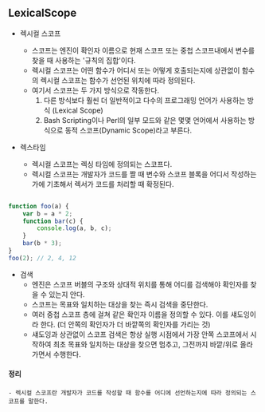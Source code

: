 ## LexicalScope

- 렉시컬 스코프

  - 스코프는 엔진이 확인자 이름으로 현재 스코프 또는 중첩 스코프내에서 변수를 찾을 때 사용하는 '규칙의 집합'이다.
  - 렉시컬 스코프는 어떤 함수가 어디서 또는 어떻게 호출되는지에 상관없이 함수의 렉시컬 스코프는 함수가 선언된 위치에 따라 정의된다.
  - 여기서 스코프는 두 가지 방식으로 작동한다.
    1. 다른 방식보다 훨씬 더 일반적이고 다수의 프로그래밍 언어가 사용하는 방식 (Lexical Scope)
    2. Bash Scripting이나 Perl의 일부 모드와 같은 몇몇 언어에서 사용하는 방식으로 동적 스코프(Dynamic Scope)라고 부른다.

- 렉스타임
  - 렉시컬 스코프는 렉싱 타임에 정의되는 스코프다.
  - 렉시컬 스코프는 개발자가 코드를 짤 때 변수와 스코프 블록을 어디서 작성하는가에 기초해서 렉서가 코드를 처리할 때 확정된다.

```Javascript

function foo(a) {
    var b = a * 2;
    function bar(c) {
        console.log(a, b, c);
    }
    bar(b * 3);
}
foo(2); // 2, 4, 12

```

- 검색
  - 엔진은 스코프 버블의 구조와 상대적 위치를 통해 어디를 검색해야 확인자를 찾을 수 있는지 안다.
  - 스코프는 목표와 일치하는 대상을 찾는 즉시 검색을 중단한다.
  - 여러 중첩 스코프 층에 걸쳐 같은 확인자 이름을 정의할 수 있다. 이를 섀도잉이라 한다. (더 안쪽의 확인자가 더 바깥쪽의 확인자를 가리는 것)
  - 섀도잉과 상관없이 스코프 검색은 항상 실행 시점에서 가장 안쪽 스코프에서 시작하여 최초 목표와 일치하는 대상을 찾으면 멈추고, 그전까지 바깥/위로 올라가면서 수행한다.

#### 정리

    - 렉시컬 스코프란 개발자가 코드를 작성할 때 함수를 어디에 선언하는지에 따라 정의되는 스코프를 말한다.
